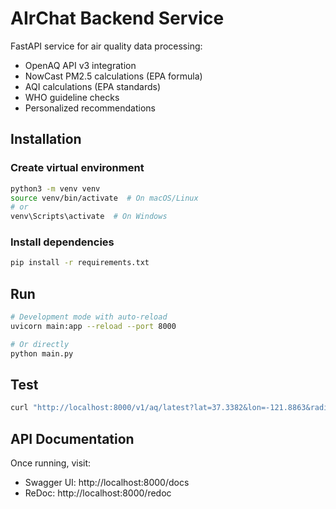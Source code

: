 # AIrChat Backend Service

FastAPI service for air quality data processing:
- OpenAQ API v3 integration
- NowCast PM2.5 calculations (EPA formula)
- AQI calculations (EPA standards)
- WHO guideline checks
- Personalized recommendations

## Installation

### Create virtual environment
```bash
python3 -m venv venv
source venv/bin/activate  # On macOS/Linux
# or
venv\Scripts\activate  # On Windows
```

### Install dependencies
```bash
pip install -r requirements.txt
```

## Run

```bash
# Development mode with auto-reload
uvicorn main:app --reload --port 8000

# Or directly
python main.py
```

## Test

```bash
curl "http://localhost:8000/v1/aq/latest?lat=37.3382&lon=-121.8863&radius=20000"
```

## API Documentation

Once running, visit:
- Swagger UI: http://localhost:8000/docs
- ReDoc: http://localhost:8000/redoc
